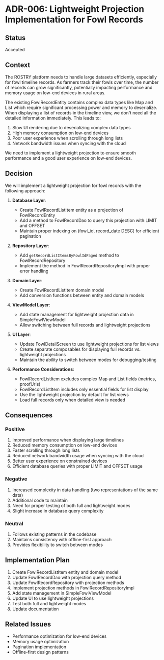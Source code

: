 # ADR-006: Lightweight Projection Implementation for Fowl Records

## Status

Accepted

## Context

The ROSTRY platform needs to handle large datasets efficiently, especially for fowl timeline records. As farmers track their fowls over time, the number of records can grow significantly, potentially impacting performance and memory usage on low-end devices in rural areas.

The existing FowlRecordEntity contains complex data types like Map and List which require significant processing power and memory to deserialize. When displaying a list of records in the timeline view, we don't need all the detailed information immediately. This leads to:

1. Slow UI rendering due to deserializing complex data types
2. High memory consumption on low-end devices
3. Poor user experience when scrolling through long lists
4. Network bandwidth issues when syncing with the cloud

We need to implement a lightweight projection to ensure smooth performance and a good user experience on low-end devices.

## Decision

We will implement a lightweight projection for fowl records with the following approach:

1. **Database Layer**:
   - Create FowlRecordListItem entity as a projection of FowlRecordEntity
   - Add a method to FowlRecordDao to query this projection with LIMIT and OFFSET
   - Maintain proper indexing on (fowl_id, record_date DESC) for efficient pagination

2. **Repository Layer**:
   - Add `getRecordListItemsByFowlIdPaged` method to FowlRecordRepository
   - Implement the method in FowlRecordRepositoryImpl with proper error handling

3. **Domain Layer**:
   - Create FowlRecordListItem domain model
   - Add conversion functions between entity and domain models

4. **ViewModel Layer**:
   - Add state management for lightweight projection data in SimpleFowlViewModel
   - Allow switching between full records and lightweight projections

5. **UI Layer**:
   - Update FowlDetailScreen to use lightweight projections for list views
   - Create separate composables for displaying full records vs. lightweight projections
   - Maintain the ability to switch between modes for debugging/testing

6. **Performance Considerations**:
   - FowlRecordListItem excludes complex Map and List fields (metrics, proofUrls)
   - FowlRecordListItem includes only essential fields for list display
   - Use the lightweight projection by default for list views
   - Load full records only when detailed view is needed

## Consequences

### Positive

1. Improved performance when displaying large timelines
2. Reduced memory consumption on low-end devices
3. Faster scrolling through long lists
4. Reduced network bandwidth usage when syncing with the cloud
5. Better user experience on constrained devices
6. Efficient database queries with proper LIMIT and OFFSET usage

### Negative

1. Increased complexity in data handling (two representations of the same data)
2. Additional code to maintain
3. Need for proper testing of both full and lightweight modes
4. Slight increase in database query complexity

### Neutral

1. Follows existing patterns in the codebase
2. Maintains consistency with offline-first approach
3. Provides flexibility to switch between modes

## Implementation Plan

1. Create FowlRecordListItem entity and domain model
2. Update FowlRecordDao with projection query method
3. Update FowlRecordRepository with projection methods
4. Implement projection methods in FowlRecordRepositoryImpl
5. Add state management in SimpleFowlViewModel
6. Update UI to use lightweight projections
7. Test both full and lightweight modes
8. Update documentation

## Related Issues

- Performance optimization for low-end devices
- Memory usage optimization
- Pagination implementation
- Offline-first design patterns